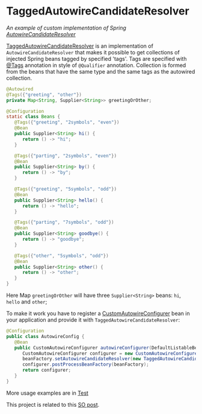 # TaggedAutowireCandidateResolver 
_An example of custom implementation of Spring [AutowireCandidateResolver][1]_

[TaggedAutowireCandidateResolver][2] is an implementation of `AutowireCandidateResolver` 
that makes it possible to get collections of injected Spring beans 
tagged by specified 'tags'. Tags are specified with [@Tags][3] annotation 
in style of `@Qualifier` annotation. Collection is formed from the beans 
that have the same type and the same tags as the autowired collection.

```java
@Autowired
@Tags({"greeting", "other"})
private Map<String, Supplier<String>> greetingOrOther;

@Configuration
static class Beans {
   @Tags({"greeting", "2symbols", "even"})
   @Bean
   public Supplier<String> hi() {
      return () -> "hi";
   }

   @Tags({"parting", "2symbols", "even"})
   @Bean
   public Supplier<String> by() {
      return () -> "by";
   }

   @Tags({"greeting", "5symbols", "odd"})
   @Bean
   public Supplier<String> hello() {
      return () -> "hello";
   }

   @Tags({"parting", "7symbols", "odd"})
   @Bean
   public Supplier<String> goodbye() {
      return () -> "goodbye";
   }

   @Tags({"other", "5symbols", "odd"})
   @Bean
   public Supplier<String> other() {
      return () -> "other";
   }
}
``` 
Here Map `greetingOrOther` will have three `Supplier<String>` beans: `hi`, `hello` and `other`;

To make it work you have to register a [CustomAutowireConfigurer][6] bean in your application
and provide it with `TaggedAutowireCandidateResolver`:

```java
@Configuration
public class AutowireConfig {
   @Bean
   public CustomAutowireConfigurer autowireConfigurer(DefaultListableBeanFactory beanFactory) {
      CustomAutowireConfigurer configurer = new CustomAutowireConfigurer();
      beanFactory.setAutowireCandidateResolver(new TaggedAutowireCandidateResolver());
      configurer.postProcessBeanFactory(beanFactory);
      return configurer;
   }
}
```

More usage examples are in [Test][4]

This project is related to this [SO post][5].

[1]: https://bit.ly/2Yj8qK0
[2]: src/main/java/io/github/cepr0/resolver/TaggedAutowireCandidateResolver.java
[3]: src/main/java/io/github/cepr0/resolver/Tags.java
[4]: src/test/java/io/github/cepr0/resolver/TaggedAutowireCandidateResolverTest.java
[5]: https://stackoverflow.com/a/57169506
[6]: https://docs.spring.io/spring/docs/current/spring-framework-reference/core.html#beans-custom-autowire-configurer 